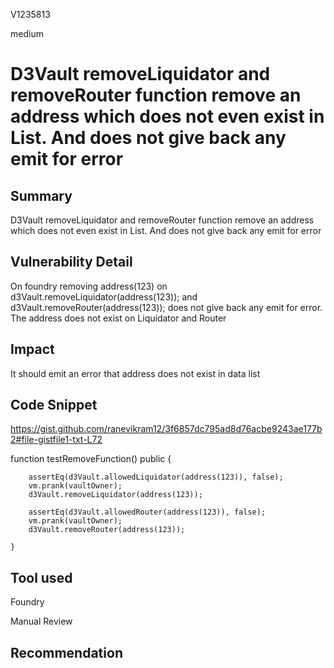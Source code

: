 V1235813

medium

# D3Vault removeLiquidator and removeRouter function remove an address which does not even exist in List. And does not give back any emit for error

## Summary
D3Vault removeLiquidator and removeRouter function remove an address which does not even exist in List. And does not give back any emit for error

## Vulnerability Detail

On foundry 
removing address(123) on  d3Vault.removeLiquidator(address(123)); and d3Vault.removeRouter(address(123));
does not give back any emit for error. The address does not exist on Liquidator and Router



## Impact
It should emit an error that address does not exist in data list

## Code Snippet
https://gist.github.com/ranevikram12/3f6857dc795ad8d76acbe9243ae177b2#file-gistfile1-txt-L72

function testRemoveFunction() public {
     
        assertEq(d3Vault.allowedLiquidator(address(123)), false);
        vm.prank(vaultOwner);
        d3Vault.removeLiquidator(address(123));
       
        assertEq(d3Vault.allowedRouter(address(123)), false);
        vm.prank(vaultOwner);
        d3Vault.removeRouter(address(123));
        
    }

## Tool used
Foundry

Manual Review

## Recommendation
